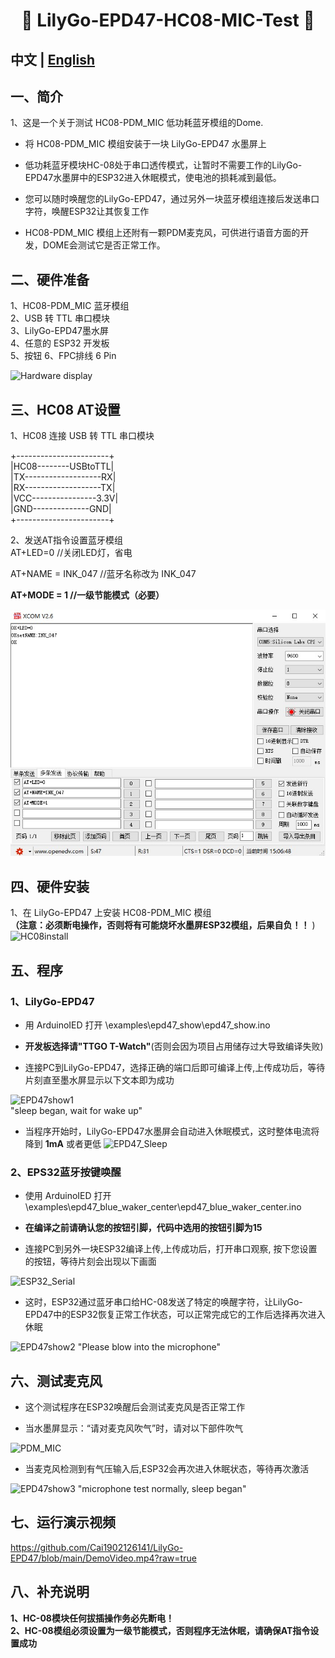 <h1 align = "center">🌟 LilyGo-EPD47-HC08-MIC-Test 🌟</h1>

## **中文 | [English](./README.md)** 

## 一、简介
1、这是一个关于测试 HC08-PDM_MIC 低功耗蓝牙模组的Dome.  

 -  将 HC08-PDM_MIC 模组安装于一块 LilyGo-EPD47 水墨屏上
    
 -  低功耗蓝牙模块HC-08处于串口透传模式，让暂时不需要工作的LilyGo-EPD47水墨屏中的ESP32进入休眠模式，使电池的损耗减到最低。
   
 -  您可以随时唤醒您的LilyGo-EPD47，通过另外一块蓝牙模组连接后发送串口字符，唤醒ESP32让其恢复工作 
   
 -  HC08-PDM_MIC 模组上还附有一颗PDM麦克风，可供进行语音方面的开发，DOME会测试它是否正常工作。  
  
## 二、硬件准备
1、HC08-PDM_MIC 蓝牙模组  
2、USB 转 TTL 串口模块  
3、LilyGo-EPD47墨水屏  
4、任意的 ESP32 开发板  
5、按钮
6、FPC排线 6 Pin   
  
![Hardware display](/images/1.jpg)  
  
  
## 三、HC08 AT设置
1、HC08 连接 USB 转 TTL 串口模块  
  
+-----------------------+   
|HC08--------USBtoTTL|  
|TX-------------------RX|  
|RX-------------------TX|  
|VCC----------------3.3V|  
|GND--------------GND|  
+-----------------------+  
  
2、发送AT指令设置蓝牙模组  
AT+LED=0           //关闭LED灯，省电  

AT+NAME = INK_047  //蓝牙名称改为 INK_047  

**AT+MODE = 1        //一级节能模式（必要）**  
  
![HC08-ATset](/images/ATset.jpg)  
  
  
## 四、硬件安装
1、在 LilyGo-EPD47 上安装 HC08-PDM_MIC 模组  
**（注意：必须断电操作，否则将有可能烧坏水墨屏ESP32模组，后果自负！！**  )
![HC08install](/images/2.jpg)

  
  
## 五、程序
### 1、LilyGo-EPD47   
 -  用 ArduinoIED 打开 \examples\epd47_show\epd47_show.ino  
   
 -  **开发板选择请"TTGO T-Watch"**(否则会因为项目占用储存过大导致编译失败)  
   
 -  连接PC到LilyGo-EPD47，选择正确的端口后即可编译上传,上传成功后，等待片刻直至墨水屏显示以下文本即为成功  
  
![EPD47show1](/images/4.jpg)  
"sleep began, wait for wake up"  
  
  
-  当程序开始时，LilyGo-EPD47水墨屏会自动进入休眠模式，这时整体电流将降到 **1mA** 或者更低
![EPD47_Sleep](/images/10.jpg)
  
  
### 2、EPS32蓝牙按键唤醒  
 -  使用 ArduinoIED 打开  \examples\epd47_blue_waker_center\epd47_blue_waker_center.ino  
   
 -  **在编译之前请确认您的按钮引脚，代码中选用的按钮引脚为15**  
   
 -  连接PC到另外一块ESP32编译上传,上传成功后，打开串口观察, 按下您设置的按钮，等待片刻会出现以下画面 
  
![ESP32_Serial](/images/13.jpg)
  
 -  这时，ESP32通过蓝牙串口给HC-08发送了特定的唤醒字符，让LilyGo-EPD47中的ESP32恢复正常工作状态，可以正常完成它的工作后选择再次进入休眠 

![EPD47show2](/images/11.jpg) 
"Please blow into the microphone"  
  
  
  
## 六、测试麦克风
 -  这个测试程序在ESP32唤醒后会测试麦克风是否正常工作 

 -  当水墨屏显示：“请对麦克风吹气”时，请对以下部件吹气 
  
![PDM_MIC](/images/6.jpg) 
  
  
 -  当麦克风检测到有气压输入后,ESP32会再次进入休眠状态，等待再次激活  
  
![EPD47show3](/images/12.jpg) 
"microphone test normally, sleep began"  
  
   
## 七、运行演示视频
https://github.com/Cai1902126141/LilyGo-EPD47/blob/main/DemoVideo.mp4?raw=true  
  
## 八、补充说明
**1、HC-08模块任何拔插操作务必先断电！**  
**2、HC-08模组必须设置为一级节能模式，否则程序无法休眠，请确保AT指令设置成功**  
  
  